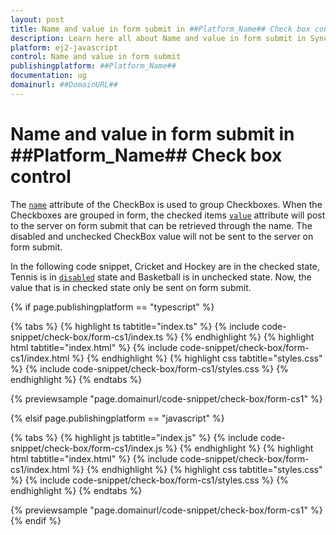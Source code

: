 ```yaml
---
layout: post
title: Name and value in form submit in ##Platform_Name## Check box control | Syncfusion
description: Learn here all about Name and value in form submit in Syncfusion ##Platform_Name## Check box control of Syncfusion Essential JS 2 and more.
platform: ej2-javascript
control: Name and value in form submit 
publishingplatform: ##Platform_Name##
documentation: ug
domainurl: ##DomainURL##
---
```


# Name and value in form submit in ##Platform_Name## Check box control

The [`name`](../../api/check-box/#name) attribute of the CheckBox is used to group Checkboxes. When the Checkboxes are grouped in form, the checked items [`value`](../../api/check-box/#value) attribute will post to the server on form submit that can be retrieved through the name. The disabled and unchecked CheckBox value will not be sent to the server on form submit.

In the following code snippet, Cricket and Hockey are in the checked state, Tennis is in [`disabled`](../../api/switch/#disabled) state and Basketball is in unchecked state. Now, the value that is in checked state only be sent on form submit.

{% if page.publishingplatform == "typescript" %}

 {% tabs %}
{% highlight ts tabtitle="index.ts" %}
{% include code-snippet/check-box/form-cs1/index.ts %}
{% endhighlight %}
{% highlight html tabtitle="index.html" %}
{% include code-snippet/check-box/form-cs1/index.html %}
{% endhighlight %}
{% highlight css tabtitle="styles.css" %}
{% include code-snippet/check-box/form-cs1/styles.css %}
{% endhighlight %}
{% endtabs %}
        
{% previewsample "page.domainurl/code-snippet/check-box/form-cs1" %}

{% elsif page.publishingplatform == "javascript" %}

{% tabs %}
{% highlight js tabtitle="index.js" %}
{% include code-snippet/check-box/form-cs1/index.js %}
{% endhighlight %}
{% highlight html tabtitle="index.html" %}
{% include code-snippet/check-box/form-cs1/index.html %}
{% endhighlight %}
{% highlight css tabtitle="styles.css" %}
{% include code-snippet/check-box/form-cs1/styles.css %}
{% endhighlight %}
{% endtabs %}

{% previewsample "page.domainurl/code-snippet/check-box/form-cs1" %}
{% endif %}